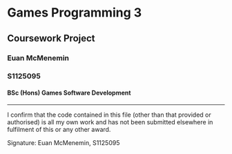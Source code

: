 # Games Programming 3 
## Coursework Project
### Euan McMenemin
### S1125095
#### BSc (Hons) Games Software Development

---

I confirm that the code contained in this file (other than that provided or authorised) is all my own work and has not been submitted elsewhere in fulfilment of this or any other award.

Signature: Euan McMenemin, S1125095
